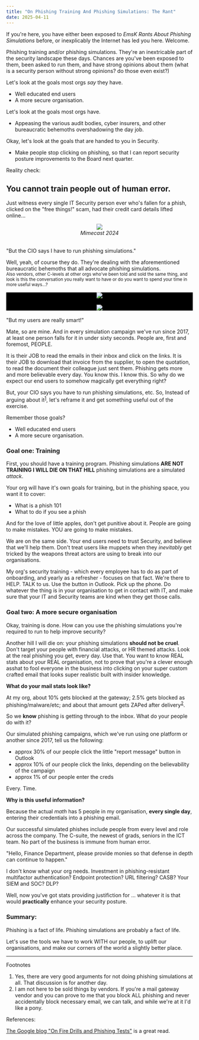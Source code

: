 ```yaml
---
title: "On Phishing Training And Phishing Simulations: The Rant"
date: 2025-04-11
---
```

If you're here, you have either been exposed to <i>EmsK Rants About Phishing Simulations</i> before, or inexplicably the Internet has led you here. Welcome. 

Phishing training and/or phishing simulations. They're an inextricable part of the security landscape these days. Chances are you've been exposed to them, been asked to run them, and have strong opinions about them (what is a security person without strong opinions? do those even exist?) 

Let's look at the goals most orgs <i>say</i> they have.  
<ul><li>Well educated end users</li><li>A more secure organisation.</li></ul>
  
Let's look at the goals most orgs have.  
<ul><li>Appeasing the various audit bodies, cyber insurers, and other bureaucratic behemoths overshadowing the day job.</li></ul>

Okay, let's look at the goals that are handed to you in Security. 
<ul><li>Make people stop clicking on phishing, so that I can report security posture improvements to the Board next quarter.</li></ul>

Reality check: 

<h2>You cannot train people out of human error.</h2>

Just witness every single IT Security person ever who's fallen for a phish, clicked on the "free things!" scam, had their credit card details lifted online... 
<center><a href="https://www.mimecast.com/the-state-of-email-and-collaboration-security-2024"><img src="https://emsknz.github.io/images/mimecast_2024.png"></a><br><i>Mimecast 2024</i></center><br>

"But the CIO says I have to run phishing simulations."

Well, yeah, of course they do. They're dealing with the aforementioned bureaucratic behemoths that all advocate phishing simulations. <br><sub>Also  vendors, other C-levels at other orgs who've been told and sold the same thing, and look is this the conversation you really want to have or do you want to spend your time in more useful ways...?</sub>

<div style="background-color:black; width:100%;">
  <center>
<img src="https://emsknz.github.io/images/stolen_creds.png">
  <br><br>
<img src="https://emsknz.github.io/images/falling_for_phishing_fast.png">
</center>
</div>
<br>
"But my users are really smart!" 

Mate, so are mine.  And in every simulation campaign we've run since 2017, at least one person falls for it in under sixty seconds.  People are, first and foremost, PEOPLE. 

It is their JOB to read the emails in their inbox and click on the links.  It is their JOB to download that invoice from the supplier, to open the quotation, to read the document their colleague just sent them.  Phishing gets more and more believable every day. You know this. I know this. So why do we expect our end users to somehow magically get everything right? 

But, your CIO says you have to run phishing simulations, etc.  So, Instead of arguing about it<sup><a href="#footnote-1">1</a></sup>, let's reframe it and get something useful out of the exercise.

Remember those goals?
<ul><li>Well educated end users</li><li>A more secure organisation.</li></ul>

<h3>Goal one: Training</h3>

First, you should have a training program.  Phishing simulations <b>ARE NOT TRAINING I WILL DIE ON THAT HILL</b> phishing simulations are a simulated <i>attack</i>. 

Your org will have it's own goals for training, but in the phishing space, you want it to cover: 
<ul><li>What is a phish 101</li><li>What to do if you see a phish</li></ul>

And for the love of little apples, don't get punitive about it. People are going to make mistakes. YOU are going to make mistakes. 

We are on the same side. Your end users need to trust Security, and believe that we'll help them. Don't treat users like muppets when they <i>inevitably</i> get tricked by the weapons threat actors are using to break into our organisations. 

My org's security training - which every employee has to do as part of onboarding, and yearly as a refresher - focuses on that fact. We're there to HELP. TALK to us. Use the button in Outlook. Pick up the phone. Do whatever the thing is in your organisation to get in contact with IT, and make sure that your IT and Security teams are kind when they get those calls.  

<h3>Goal two: A more secure organisation</h3>

Okay, training is done. How can you use the phishing simulations you're required to run to help improve security? 

Another hill I will die on: your phishing simulations <b>should not be cruel</b>.  Don't target your people with financial attacks, or HR themed attacks.  Look at the real phishing you get, every day. Use that. You want to know REAL stats about your REAL organisation, not to prove that you're a clever enough asshat to fool everyone in the business into clicking on your super custom crafted email that looks super realistic built with insider knowledge.  

<b>What do your mail stats look like? </b>

At my org, about 10% gets blocked at the gateway; 2.5% gets blocked as phishing/malware/etc; and about that amount gets ZAPed after delivery<sup><a href="#footnote-2">2</a></sup>.  

So we <b>know</b> phishing is getting through to the inbox. What do your people do with it? 

Our simulated phishing campaigns, which we've run using one platform or another since 2017, tell us the following:
<ul><li>approx 30% of our people click the little "report message" button in Outlook</li><li>approx 10% of our people click the links, depending on the believability of the campaign</li><li>approx 1% of our people enter the creds</li></ul>

Every. Time. 

<b>Why is this useful information?</b>

Because the actual <i>math</i> has 5 people in my organisation, <b>every single day</b>, entering their credentials into a phishing email. 

Our successful simulated phishes include people from every level and role across the company. The C-suite, the newest of grads, seniors in the ICT team. No part of the business is immune from human error. 

"Hello, Finance Department, please provide monies so that defense in depth can continue to happen."

I don't know what your org needs. Investment in phishing-resistant multifactor authentication? Endpoint protection? URL filtering? CASB? Your SIEM and SOC? DLP? 

Well, now you've got stats providing justifiction for ... whatever it is that would <b>practically</b> enhance your security posture. 


<h3>Summary:</h3>
Phishing is a fact of life. Phishing simulations are probably a fact of life. 

Let's use the tools we have to work WITH our people, to uplift our organisations, and make our corners of the world a slightly better place. 

<hr>

Footnotes

<ol><li id="footnote-1">Yes, there are very good arguments for not doing phishing simulations at all.  That discussion is for another day.</li><li id="footnote-2">I am not here to be sold things by vendors. If you're a mail gateway vendor and you can prove to me that you block ALL phishing and never accidentally block necessary email, we can talk, and while we're at it I'd like a pony.</li></ol>

References:

<a href="https://security.googleblog.com/2024/05/on-fire-drills-and-phishing-tests.html">The Google blog "On Fire Drills and Phishing Tests"</a> is a great read.
